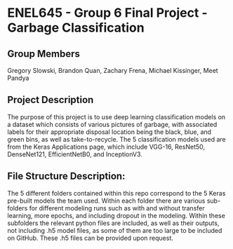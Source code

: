 # ENEL645 - Group 6 Final Project - Garbage Classification

## Group Members
Gregory Slowski, Brandon Quan, Zachary Frena, Michael Kissinger, Meet Pandya

## Project Description
The purpose of this project is to use deep learning classification models on a dataset which consists of various pictures of garbage, with associated labels for their appropriate disposal location being the black, blue, and green bins, as well as take-to-recycle. The 5 classification models used are from the Keras Applications page, which include VGG-16, ResNet50, DenseNet121, EfficientNetB0, and InceptionV3.

## File Structure Description:
The 5 different folders contained within this repo correspond to the 5 Keras pre-built models the team used. Within each folder there are various sub-folders for different modeling runs such as with and without transfer learning, more epochs, and including dropout in the modeling. Within these subfolders the relevant python files are included, as well as their outputs, not including .h5 model files, as some of them are too large to be included on GitHub. These .h5 files can be provided upon request.

